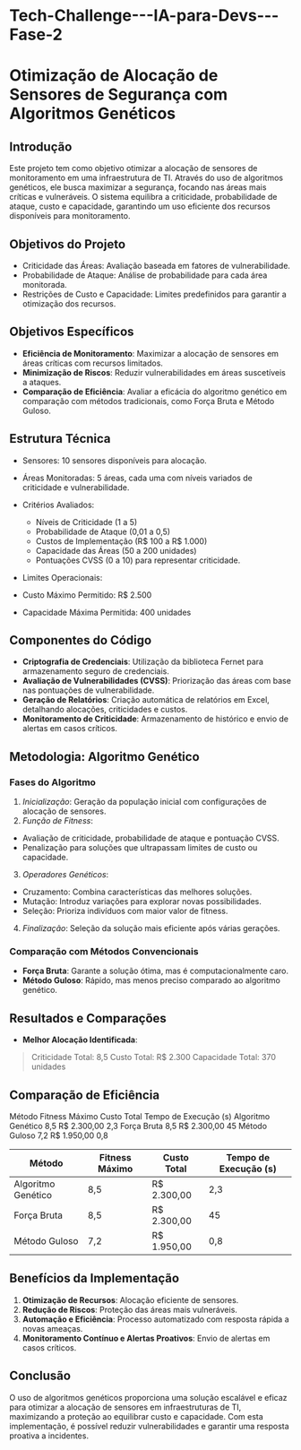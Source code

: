 # Tech-Challenge---IA-para-Devs---Fase-2

# Otimização de Alocação de Sensores de Segurança com Algoritmos Genéticos

## Introdução

Este projeto tem como objetivo otimizar a alocação de sensores de monitoramento em uma infraestrutura de TI. Através do uso de algoritmos genéticos, ele busca maximizar a segurança, focando nas áreas mais críticas e vulneráveis. O sistema equilibra a criticidade, probabilidade de ataque, custo e capacidade, garantindo um uso eficiente dos recursos disponíveis para monitoramento.

## Objetivos do Projeto
- Criticidade das Áreas: Avaliação baseada em fatores de vulnerabilidade.
- Probabilidade de Ataque: Análise de probabilidade para cada área monitorada.
- Restrições de Custo e Capacidade: Limites predefinidos para garantir a otimização dos recursos.

## Objetivos Específicos
- **Eficiência de Monitoramento**: Maximizar a alocação de sensores em áreas críticas com recursos limitados.
- **Minimização de Riscos**: Reduzir vulnerabilidades em áreas suscetíveis a ataques.
- **Comparação de Eficiência**: Avaliar a eficácia do algoritmo genético em comparação com métodos tradicionais, como Força Bruta e Método Guloso.

## Estrutura Técnica
- Sensores: 10 sensores disponíveis para alocação.
- Áreas Monitoradas: 5 áreas, cada uma com níveis variados de criticidade e vulnerabilidade.
- Critérios Avaliados:

    - Níveis de Criticidade (1 a 5)
    - Probabilidade de Ataque (0,01 a 0,5)
    - Custos de Implementação (R$ 100 a R$ 1.000)
    - Capacidade das Áreas (50 a 200 unidades)
    - Pontuações CVSS (0 a 10) para representar criticidade.

- Limites Operacionais:

- Custo Máximo Permitido: R$ 2.500
- Capacidade Máxima Permitida: 400 unidades

## Componentes do Código
- **Criptografia de Credenciais**: Utilização da biblioteca Fernet para armazenamento seguro de credenciais.
- **Avaliação de Vulnerabilidades (CVSS)**: Priorização das áreas com base nas pontuações de vulnerabilidade.
- **Geração de Relatórios**: Criação automática de relatórios em Excel, detalhando alocações, criticidades e custos.
- **Monitoramento de Criticidade**: Armazenamento de histórico e envio de alertas em casos críticos.

## Metodologia: Algoritmo Genético

### Fases do Algoritmo
1. *Inicialização*: Geração da população inicial com configurações de alocação de sensores.
2. *Função de Fitness*: 
- Avaliação de criticidade, probabilidade de ataque e pontuação CVSS.
- Penalização para soluções que ultrapassam limites de custo ou capacidade.
3. *Operadores Genéticos*:
- Cruzamento: Combina características das melhores soluções.
- Mutação: Introduz variações para explorar novas possibilidades.
- Seleção: Prioriza indivíduos com maior valor de fitness.
4. *Finalização*: Seleção da solução mais eficiente após várias gerações.

### Comparação com Métodos Convencionais
- **Força Bruta**: Garante a solução ótima, mas é computacionalmente caro.
- **Método Guloso**: Rápido, mas menos preciso comparado ao algoritmo genético.

## Resultados e Comparações
- **Melhor Alocação Identificada**:
 > Criticidade Total: 8,5
 > Custo Total: R$ 2.300
 > Capacidade Total: 370 unidades

## Comparação de Eficiência

Método	Fitness Máximo	Custo Total	Tempo de Execução (s)
Algoritmo Genético	8,5	R$ 2.300,00	2,3
Força Bruta	8,5	R$ 2.300,00	45
Método Guloso	7,2	R$ 1.950,00	0,8

| Método | Fitness Máximo | Custo Total | Tempo de Execução (s) |
| ------ | ------ | ------ | ------ | 
| Algoritmo Genético | 8,5 | R$ 2.300,00 | 2,3 |
| Força Bruta | 8,5 | R$ 2.300,00 | 45 |
| Método Guloso | 7,2 | R$ 1.950,00 | 0,8 |

## Benefícios da Implementação
1. **Otimização de Recursos**: Alocação eficiente de sensores.
2. **Redução de Riscos**: Proteção das áreas mais vulneráveis.
3. **Automação e Eficiência**: Processo automatizado com resposta rápida a novas ameaças.
4. **Monitoramento Contínuo e Alertas Proativos**: Envio de alertas em casos críticos.

## Conclusão
O uso de algoritmos genéticos proporciona uma solução escalável e eficaz para otimizar a alocação de sensores em infraestruturas de TI, maximizando a proteção ao equilibrar custo e capacidade. Com esta implementação, é possível reduzir vulnerabilidades e garantir uma resposta proativa a incidentes.